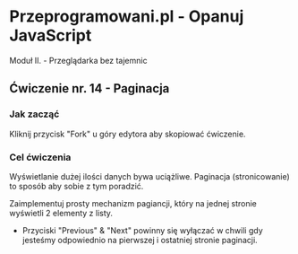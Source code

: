 # Przeprogramowani.pl - Opanuj JavaScript

Moduł II. - Przeglądarka bez tajemnic

## Ćwiczenie nr. 14 - Paginacja

### Jak zacząć

Kliknij przycisk "Fork" u góry edytora aby skopiować ćwiczenie.

### Cel ćwiczenia

Wyświetlanie dużej ilości danych bywa uciążliwe. Paginacja (stronicowanie) to sposób aby sobie z tym poradzić.

Zaimplementuj prosty mechanizm pagiancji, który na jednej stronie wyświetli 2 elementy z listy.
- Przyciski "Previous" & "Next" powinny się wyłączać w chwili gdy jesteśmy odpowiednio na pierwszej i ostatniej stronie paginacji.
